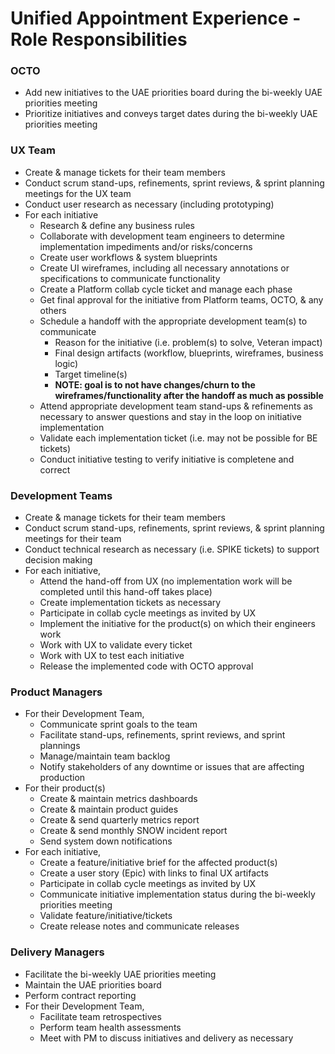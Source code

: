 # Unified Appointment Experience - Role Responsibilities
 
### OCTO
- Add new initiatives to the UAE priorities board during the bi-weekly UAE priorities meeting
- Prioritize initiatives and conveys target dates during the bi-weekly UAE priorities meeting

### UX Team
- Create & manage tickets for their team members
- Conduct scrum stand-ups, refinements, sprint reviews, & sprint planning meetings for the UX team
- Conduct user research as necessary (including prototyping)
- For each initiative
  - Research & define any business rules
  - Collaborate with development team engineers to determine implementation impediments and/or risks/concerns
  - Create user workflows & system blueprints
  - Create UI wireframes, including all necessary annotations or specifications to communicate functionality
  - Create a Platform collab cycle ticket and manage each phase
  - Get final approval for the initiative from Platform teams, OCTO, & any others
  - Schedule a handoff with the appropriate development team(s) to communicate
    - Reason for the initiative (i.e. problem(s) to solve, Veteran impact)
    - Final design artifacts (workflow, blueprints, wireframes, business logic)
    - Target timeline(s)
    - **NOTE: goal is to not have changes/churn to the wireframes/functionality after the handoff as much as possible**
  - Attend appropriate development team stand-ups & refinements as necessary to answer questions and stay in the loop on initiative implementation
  - Validate each implementation ticket (i.e. may not be possible for BE tickets)
  - Conduct initiative testing to verify initiative is completene and correct

### Development Teams
- Create & manage tickets for their team members
- Conduct scrum stand-ups, refinements, sprint reviews, & sprint planning meetings for their team
- Conduct technical research as necessary (i.e. SPIKE tickets) to support decision making
- For each initiative,
  - Attend the hand-off from UX (no implementation work will be completed until this hand-off takes place)
  - Create implementation tickets as necessary
  - Participate in collab cycle meetings as invited by UX
  - Implement the initiative for the product(s) on which their engineers work
  - Work with UX to validate every ticket
  - Work with UX to test each initiative
  - Release the implemented code with OCTO approval

### Product Managers
- For their Development Team,
  - Communicate sprint goals to the team
  - Facilitate stand-ups, refinements, sprint reviews, and sprint plannings
  - Manage/maintain team backlog
  - Notify stakeholders of any downtime or issues that are affecting production
- For their product(s)
  - Create & maintain metrics dashboards
  - Create & maintain product guides
  - Create & send quarterly metrics report
  - Create & send monthly SNOW incident report
  - Send system down notifications
- For each initiative,
  - Create a feature/initiative brief for the affected product(s)
  - Create a user story (Epic) with links to final UX artifacts
  - Participate in collab cycle meetings as invited by UX
  - Communicate initiative implementation status during the bi-weekly priorities meeting
  - Validate feature/initiative/tickets
  - Create release notes and communicate releases
    
### Delivery Managers
- Facilitate the bi-weekly UAE priorities meeting
- Maintain the UAE priorities board
- Perform contract reporting
- For their Development Team,
  - Facilitate team retrospectives
  - Perform team health assessments
  - Meet with PM to discuss initiatives and delivery as necessary
